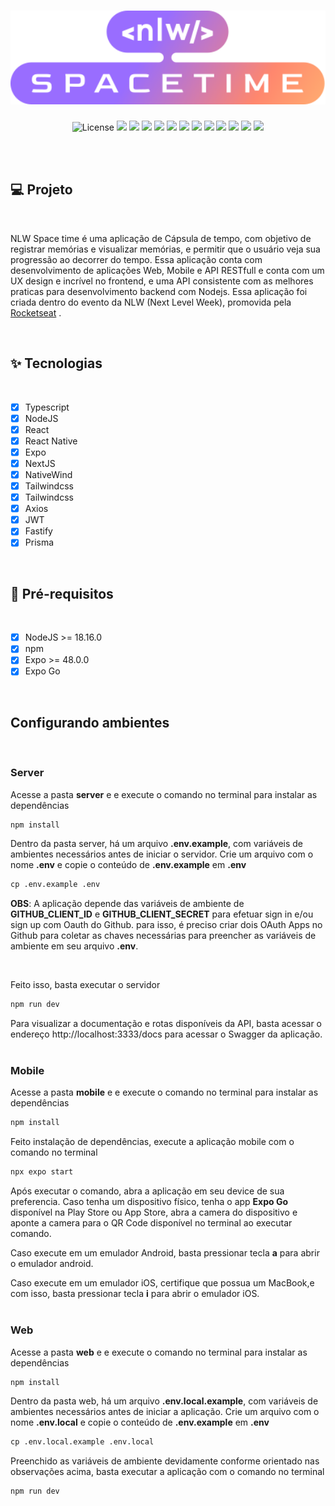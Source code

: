 <h1 align="center">
  <img
    src=".github/images/nlw-spacetime-logo.svg"
    alt="NLW Spacetime Logo"
    title="NLW Spacetime"
    width="660px"
  />
</h1>

<p align="center">
  <img alt="License" src="https://img.shields.io/static/v1?label=license&message=MIT&color=#04d361&labelColor=#0A1033">

  <img src="https://img.shields.io/static/v1?label=NLW&message=SpaceTime&color=#04d361&labelColor=#0A1033">

  <img src="https://img.shields.io/static/v1?label=Rocketseat&message=Ignite&color=#04d361&labelColor=#0A1033">

  <img src="https://img.shields.io/static/v1?label=ReactNative&message=0.71.8&color=#04d361&labelColor=#0A1033">

  <img src="https://img.shields.io/static/v1?label=Expo&message=48.0.15&color=#04d361&labelColor=#0A1033">

  <img src="https://img.shields.io/static/v1?label=Nativewind&message=2.0.11&color=#04d361&labelColor=#0A1033">

  <img src="https://img.shields.io/static/v1?label=Expo-Router&message=1.5.3&color=#04d361&labelColor=#0A1033">

  <img src="https://img.shields.io/static/v1?label=Nativewind&message=2.0.11&color=#04d361&labelColor=#0A1033">

  <img src="https://img.shields.io/static/v1?label=prisma&message=4.14.0&color=#04d361&labelColor=#0A1033">
  
  <img src="https://img.shields.io/static/v1?label=fastify&message=4.17&color=#04d361&labelColor=#0A1033">

  <img src="https://img.shields.io/static/v1?label=react&message=18.2.0&color=#04d361&labelColor=#0A1033">

  <img src="https://img.shields.io/static/v1?label=nextjs&message=13.4.2&color=#04d361&labelColor=#0A1033">

  <img src="https://img.shields.io/static/v1?label=tailwindcss&message=3.3.2&color=#04d361&labelColor=#0A1033">
</p>

<br><br>

## 💻 **Projeto**

<br>

NLW Space time é uma aplicação de Cápsula de tempo, com objetivo de registrar memórias e visualizar memórias, e permitir que o usuário veja sua progressão ao decorrer do tempo. Essa aplicação conta com desenvolvimento de aplicações Web, Mobile e API RESTfull e conta com um UX design e incrível no frontend, e uma API consistente com as melhores praticas para desenvolvimento backend com Nodejs. Essa aplicação foi criada dentro do evento da NLW (Next Level Week), promovida pela
<a href="https://www.rocketseat.com.br">Rocketseat</a> .

<br>

## ✨ **Tecnologias**

<br>

- [x] Typescript
- [x] NodeJS
- [x] React
- [x] React Native
- [x] Expo
- [x] NextJS
- [x] NativeWind
- [x] Tailwindcss
- [x] Tailwindcss
- [x] Axios
- [x] JWT
- [x] Fastify
- [x] Prisma

<br>

## 📄 **Pré-requisitos**

<br>

- [x] NodeJS >= 18.16.0
- [x] npm
- [x] Expo >= 48.0.0
- [x] Expo Go

<br>

## Configurando ambientes

<br>

### **Server**

Acesse a pasta **server** e e execute o comando no terminal para instalar as dependências

```cl
npm install
```

Dentro da pasta server, há um arquivo **.env.example**, com variáveis de ambientes necessários antes de iniciar o servidor. Crie um arquivo com o nome **.env** e copie o conteúdo de **.env.example** em **.env**

```cl
cp .env.example .env
```
**OBS**: A aplicação depende das variáveis de ambiente de **GITHUB_CLIENT_ID** e **GITHUB_CLIENT_SECRET** para efetuar sign in e/ou sign up com Oauth do Github. para isso, é preciso criar dois OAuth Apps no Github para coletar as chaves necessárias para preencher as variáveis de ambiente em seu arquivo **.env**.

<br>

Feito isso, basta executar o servidor

```cl
npm run dev
```
Para visualizar a documentação e rotas disponíveis da API, basta acessar o endereço http://localhost:3333/docs para acessar o Swagger da aplicação.
<br><br>

### **Mobile**

Acesse a pasta **mobile** e e execute o comando no terminal para instalar as dependências

```cl
npm install
```

Feito instalação de dependências, execute a aplicação mobile com o comando no terminal

```cl
npx expo start
```

Após executar o comando, abra a aplicação em seu device de sua preferencia.
Caso tenha um dispositivo físico, tenha o app **Expo Go** disponível na Play Store ou App Store, abra a camera do dispositivo e aponte a camera para o QR Code disponível no terminal ao executar comando.

Caso execute em um emulador Android, basta pressionar tecla **a** para abrir o emulador android.

Caso execute em um emulador iOS, certifique que possua um MacBook,e com isso, basta pressionar tecla **i** para abrir o emulador iOS.
<br><br>

### **Web**

Acesse a pasta **web** e e execute o comando no terminal para instalar as dependências

```cl
npm install
```

Dentro da pasta web, há um arquivo **.env.local.example**, com variáveis de ambientes necessários antes de iniciar a aplicação. Crie um arquivo com o nome **.env.local** e copie o conteúdo de **.env.example** em **.env**

```cl
cp .env.local.example .env.local
```

Preenchido as variáveis de ambiente devidamente conforme orientado nas observações acima, basta executar a aplicação com o comando no terminal

```cl
npm run dev
```
<br>